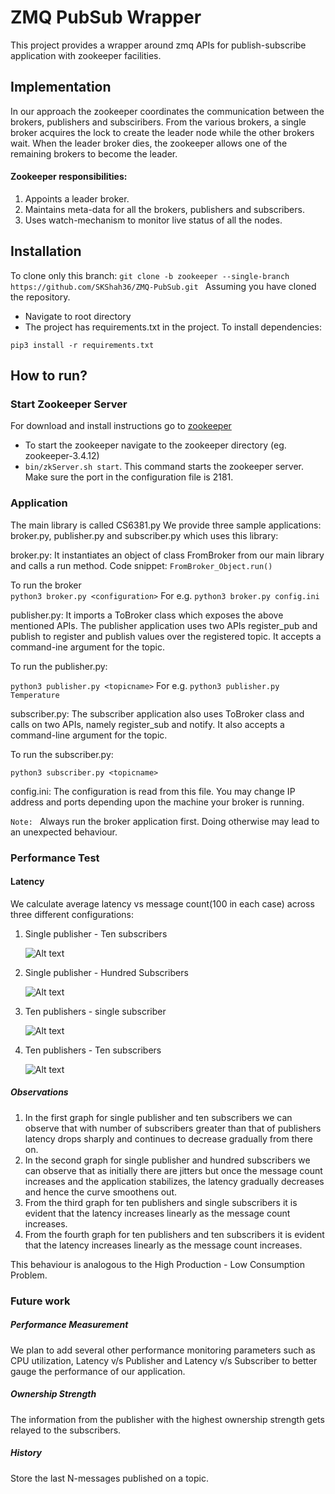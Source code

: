 # ZMQ PubSub Wrapper
This project provides a wrapper around zmq APIs for publish-subscribe application with zookeeper facilities.

## Implementation
In our approach the zookeeper coordinates the communication between the brokers, publishers and subsciribers. From the various brokers, a single broker acquires the lock to create the leader node while the other brokers wait. When the leader broker dies, the zookeeper allows one of the remaining brokers to become the leader. 

#### Zookeeper responsibilities:
1. Appoints a leader broker.
2. Maintains meta-data for all the brokers, publishers and subscribers.
3. Uses watch-mechanism to monitor live status of all the nodes.

## Installation
To clone only this branch: 
```git clone -b zookeeper --single-branch https://github.com/SKShah36/ZMQ-PubSub.git ```
Assuming you have cloned the repository.

- Navigate to root directory
- The project has requirements.txt in the project. To install dependencies:
```
pip3 install -r requirements.txt
```

## How to run?
### Start Zookeeper Server

For download and install instructions go to [zookeeper](https://zookeeper.apache.org/releases.html)
- To start the zookeeper navigate to the zookeeper directory (eg. zookeeper-3.4.12)
- ```bin/zkServer.sh start```. This command starts the zookeeper server. Make sure the port in the configuration file is 2181.

### Application

The main library is called CS6381.py We provide three sample applications: broker.py,
publisher.py and subscriber.py which uses this library:

broker.py: It instantiates an object of class FromBroker from our main library and calls a run method. Code snippet:
```FromBroker_Object.run()```<br/>

To run the broker <br/>
```python3 broker.py <configuration>```
For e.g. ```python3 broker.py config.ini```  

publisher.py: It imports a ToBroker class which exposes the above mentioned APIs. The publisher
application uses two APIs register_pub and publish to register and publish values over the registered
topic. It accepts a command-ine argument for the topic.

To run the publisher.py:

```python3 publisher.py <topicname>```
For e.g. ```python3 publisher.py Temperature```

subscriber.py: The subscriber application also uses ToBroker class and calls on two APIs, namely
register_sub and notify. It also accepts a command-line argument for the topic.

To run the subscriber.py:

```python3 subscriber.py <topicname>```

config.ini: The configuration is read from this file. You may change IP address and ports depending upon the machine your broker is running.

```Note: ``` Always run the broker application first. Doing otherwise may lead to an unexpected behaviour. 

### Performance Test

#### Latency
We calculate average latency vs message count(100 in each case) across three different configurations:
1. Single publisher - Ten subscribers

    ![Alt text](./Performance_Measurement/Performance_Log/latency_data_1x10/1x10.png?raw=true "CountvLatency-1x10") 
       
2. Single publisher - Hundred Subscribers

     ![Alt text](./Performance_Measurement/Performance_Log/latency_data_1x100/1x100.png?raw=true "CountvLatency-1x100") 
    
3. Ten publishers - single subscriber

     ![Alt text](./Performance_Measurement/Performance_Log/latency_data_10x1/10x1.png?raw=true "CountvLatency-10x1") 
     
4. Ten publishers - Ten subscribers

     ![Alt text](./Performance_Measurement/Performance_Log/latency_data_10x10/10x10.png?raw=true "CountvLatency-10x10")
    
##### Observations
1. In the first graph for single publisher and ten subscribers we can observe that with number of subscribers greater than that of publishers latency drops sharply and continues to decrease gradually from there on.
2. In the second graph for single publisher and hundred subscribers we can observe that as initially there are jitters but once the message count increases and the application stabilizes, the latency gradually decreases and hence the curve smoothens out.
3. From the third graph for ten publishers and single subscribers it is evident that the latency increases linearly as the message count increases.
4. From the fourth graph for ten publishers and ten subscribers it is evident that the latency increases linearly as the message count increases.

This behaviour is analogous to the High Production - Low Consumption Problem.

### Future work
##### Performance Measurement
   We plan to add several other performance monitoring parameters such as CPU utilization, Latency v/s Publisher and Latency v/s Subscriber to better gauge the performance of our application.

##### Ownership Strength
   The information from the publisher with the highest ownership strength gets relayed to the subscribers.
##### History
   Store the last N-messages published on a topic.
